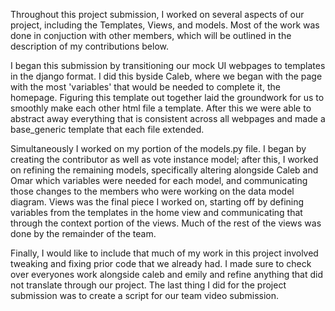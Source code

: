 Throughout this project submission, I worked on several aspects of our project, including the Templates, Views, and models.
Most of the work was done in conjuction with other members, which will be outlined in the description of my contributions
below.

I began this submission by transitioning our mock UI webpages to templates in the django format. I did this byside Caleb,
where we began with the page with the most 'variables' that would be needed to complete it, the homepage. Figuring this
template out together laid the groundwork for us to smoothly make each other html file a template. After this we were able
to abstract away everything that is consistent across all webpages and made a base_generic template that each file extended.

Simultaneously I worked on my portion of the models.py file. I began by creating the contributor as well as vote instance 
model; after this, I worked on refining the remaining models, specifically altering alongside Caleb and Omar which 
variables were needed for each model, and communicating those changes to the members who were working on the data model 
diagram. Views was the final piece I worked on, starting off by defining variables from the templates in the home view and communicating
that through the context portion of the views. Much of the rest of the views was done by the remainder of the team.

Finally, I would like to include that much of my work in this project involved tweaking and fixing prior code that we 
already had. I made sure to check over everyones work alongside caleb and emily and refine anything that did not
translate through our project. The last thing I did for the project submission was to create a script for our 
team video submission.